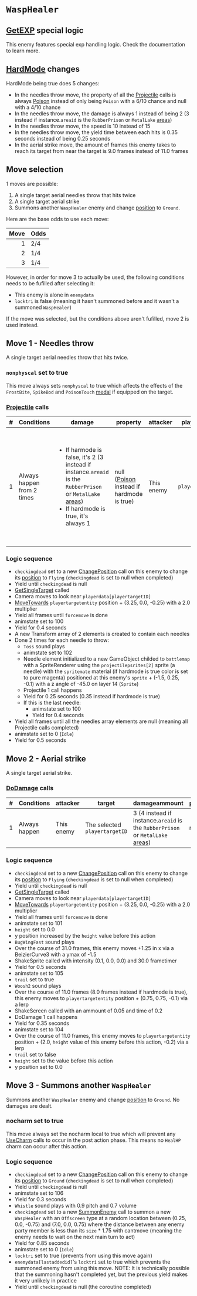 # `WaspHealer`

## [GetEXP](../../../TextAsset%20Data/Enemies%20data.md#exp-logic) special logic
This enemy features special exp handling logic. Check the documentation to learn more.

## [HardMode](../../Damage%20pipeline/HardMode.md) changes
HardMode being true does 5 changes:

- In the needles throw move, the property of all the [Projectile](../../Damage%20pipeline/Projectile.md) calls is always [Poison](../../Damage%20pipeline/AttackProperty.md) instead of only being `Poison` with a 6/10 chance and null with a 4/10 chance
- In the needles throw move, the damage is always 1 instead of being 2 (3 instead if instance.`areaid` is the `RubberPrison` or `MetalLake` [areas](../../../Enums%20and%20IDs/librarystuff/Areas.md))
- In the needles throw move, the speed is 10 instead of 15
- In the needles throw move, the yield time between each hits is 0.35 seconds instead of being 0.25 seconds
- In the aerial strike move, the amount of frames this enemy takes to reach its target from near the target is 9.0 frames instead of 11.0 frames

## Move selection
1 moves are possible:

1. A single target aerial needles throw that hits twice
2. A single target aerial strike
3. Summons another `WaspHealer` enemy and change [position](../../Actors%20states/BattlePosition.md) to `Ground`.

Here are the base odds to use each move:

|Move|Odds|
|---:|----|
|1|2/4|
|2|1/4|
|3|1/4|

However, in order for move 3 to actually be used, the following conditions needs to be fufilled after selecting it:

- This enemy is alone in `enemydata`
- `locktri` is false (meaning it hasn't summoned before and it wasn't a summoned `WaspHealer`)

If the move was selected, but the conditions above aren't fufilled, move 2 is used instead.

## Move 1 - Needles throw
A single target aerial needles throw that hits twice.

### `nonphyscal` set to true
This move always sets `nonphyscal` to true which affects the effects of the `FrostBite`, `SpikeBod` and `PoisonTouch` [medal](../Enums%20and%20IDs/Medal.md) if equipped on the target.

### [Projectile](../../Damage%20pipeline/Projectile.md) calls

|#|Conditions|damage|property|attacker|playertarget|obj|speed|height|extraargs|destroyparticle|audioonhit|audiomoving|spin|nosound|
|-:|---------|------|--------|--------|-----------|---|-----|------|---------|--------------|----------|-----------|----|------|
|1|Always happen from 2 times|<ul><li>If harmode is false, it's 2 (3 instead if instance.`areaid` is the `RubberPrison` or `MetalLake` [areas](../../../Enums%20and%20IDs/librarystuff/Areas.md))</li><li>If hardmode is true, it's always 1</li></ul>|null ([Poison](../../Damage%20pipeline/AttackProperty.md) instead if hardmode is true)|This enemy|`playertargetID`|A new GameObject childed to `battlemap` with a SpriteRenderer using the `projectilepsrites[2]` sprite (a needle) with the `spritemate` material (if hardmode is true color is set to pure magenta) positioned at this enemy's `sprite` + (-1.5, 0.25, -0.1) with a z angle of -45.0 on layer 14 (`Sprite`)|15 (10 if hardmode is true)|0.0|null|null|null|null|Vector3.zero|false|

### Logic sequence

- `checkingdead` set to a new [ChangePosition](../ChangePosition.md) call on this enemy to change its [position](../../Actors%20states/BattlePosition.md) to `Flying` (`checkingdead` is set to null when completed)
- Yield until `checkingdead` is null
- [GetSingleTarget](../../Actors%20states/Targetting/GetRandomAvaliablePlayer.md#getsingletarget) called
- Camera moves to look near `playerdata[playertargetID]`
- [MoveTowards](../../../Entities/EntityControl/EntityControl%20Methods.md#movetowards) `playertargetentity` position + (3.25, 0.0, -0.25) with a 2.0 multiplier
- Yield all frames until `forcemove` is done
- animstate set to 100
- Yield for 0.4 seconds
- A new Transform array of 2 elements is created to contain each needles
- Done 2 times for each needle to throw:
    - `Toss` sound plays
    - animstate set to 102
    - Needle element initialized to a new GameObject childed to `battlemap` with a SpriteRenderer using the `projectilepsrites[2]` sprite (a needle) with the `spritemate` material (if hardmode is true color is set to pure magenta) positioned at this enemy's `sprite` + (-1.5, 0.25, -0.1) with a z angle of -45.0 on layer 14 (`Sprite`)
    - Projectile 1 call happens
    - Yield for 0.25 seconds (0.35 instead if hardmode is true)
    - If this is the last needle:
        - animstate set to 100
        - Yield for 0.4 seconds
- Yield all frames until all the needles array elements are null (meaning all Projectile calls completed)
- animstate set to 0 (`Idle`)
- Yield for 0.5 seconds

## Move 2 - Aerial strike
A single target aerial strike.

### [DoDamage](../../Damage%20pipeline/DoDamage.md) calls

|#|Conditions|attacker|target|damageammount|property|overrides|block|
|-:|---|---|---|---|---|---|---|
|1|Always happen|This enemy|The selected `playertargetID`|3 (4 instead if instance.`areaid` is the `RubberPrison` or `MetalLake` [areas](../../../Enums%20and%20IDs/librarystuff/Areas.md))|null|null|`commandsuccess`|

### Logic sequence

- `checkingdead` set to a new [ChangePosition](../ChangePosition.md) call on this enemy to change its [position](../../Actors%20states/BattlePosition.md) to `Flying` (`checkingdead` is set to null when completed)
- Yield until `checkingdead` is null
- [GetSingleTarget](../../Actors%20states/Targetting/GetRandomAvaliablePlayer.md#getsingletarget) called
- Camera moves to look near `playerdata[playertargetID]`
- [MoveTowards](../../../Entities/EntityControl/EntityControl%20Methods.md#movetowards) `playertargetentity` position + (3.25, 0.0, -0.25) with a 2.0 multiplier
- Yield all frames until `forcemove` is done
- animstate set to 101
- `height` set to 0.0
- y position increased by the `height` value before this action
- `BugWingFast` sound plays
- Over the course of 31.0 frames, this enemy moves +1.25 in x via a BeizierCurve3 with a ymax of -1.5
- ShakeSprite called with intensity (0.1, 0.0, 0.0) and 30.0 frametimer
- Yield for 0.5 seconds
- animstate set to 105
- `trail` set to true
- `Woosh2` sound plays
- Over the course of 11.0 frames (8.0 frames instead if hardmode is true), this enemy moves to `playertargetentity` position + (0.75, 0.75, -0.1) via a lerp
- ShakeScreen called with an ammount of 0.05 and time of 0.2
- DoDamage 1 call happens
- Yield for 0.35 seconds
- animstate set to 104
- Over the course of 11.0 frames, this enemy moves to `playertargetentity` position + (2.0, `height` value of this enemy before this action, -0.2) via a lerp
- `trail` set to false
- `height` set to the value before this action
- y position set to 0.0

## Move 3 - Summons another `WaspHealer`
Summons another `WaspHealer` enemy and change [position](../../Actors%20states/BattlePosition.md) to `Ground`. No damages are dealt.

### nocharm set to true
This move always set the nocharm local to true which will prevent any [UseCharm](../../Battle%20flow/UseCharm.md) calls to occur in the post action phase. This means no `HealHP` charm can occur after this action.

### Logic sequence

- `checkingdead` set to a new [ChangePosition](../ChangePosition.md) call on this enemy to change its [position](../../Actors%20states/BattlePosition.md) to `Ground` (`checkingdead` is set to null when completed)
- Yield until `checkingdead` is null
- animstate set to 106
- Yield for 0.3 seconds
- `Whistle` sound plays with 0.9 pitch and 0.7 volume
- `checkingdead` set to a new [SummonEnemy](../../Actors%20states/Enemy%20party%20members/SummonEnemy.md) call to summon a new `WaspHealer` with an `Offscreen` type at a random location between (0.25, 0.0, -0.75) and (7.0, 0.0, 0.75) where the distance between any enemy party member is less than its `size` * 1.75 with cantmove (meaning the enemy needs to wait on the next main turn to act)
- Yield for 0.85 seconds
- animstate set to 0 (`Idle`)
- `locktri` set to true (prevents from using this move again)
- `enemydata[lastaddedid]`'s `locktri` set to true which prevents the summoned enemy from using this move. NOTE: It is technically possible that the summoning hasn't completed yet, but the previous yield makes it very unlikely in practice
- Yield until `checkingdead` is null (the coroutine completed)
